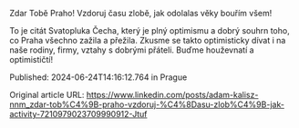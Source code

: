 Zdar Tobě Praho! Vzdoruj času zlobě, jak odolalas věky bouřím všem!


To je citát Svatopluka Čecha, který je plný optimismu a dobrý souhrn toho, co Praha všechno zažila a přežila. Zkusme se takto optimisticky dívat i na naše rodiny, firmy, vztahy s dobrými přáteli. Buďme houževnatí a optimističtí!

Published: 2024-06-24T14:16:12.764 in Prague

Original article URL: https://www.linkedin.com/posts/adam-kalisz-nnm_zdar-tob%C4%9B-praho-vzdoruj-%C4%8Dasu-zlob%C4%9B-jak-activity-7210979023709990912-Jtuf

